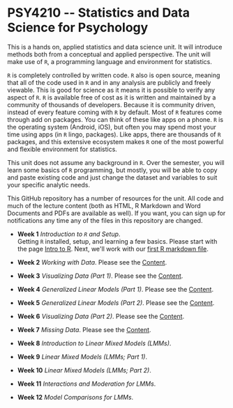 # PSY4210 -- Statistics and Data Science for Psychology

This is a hands on, applied statistics and data science unit. It will
introduce methods both from a conceptual and applied perspective. The
unit will make use of `R`, a programming language and environment for
statistics.

`R` is completely controlled by written code. `R` also is open source,
meaning that all of the code used in `R` and in any analysis are
publicly and freely viewable. This is good for science as it means it
is possible to verify any aspect of `R`. `R` is available free of cost
as it is written and maintained by a community of thousands of
developers. Because it is community
driven, instead of every feature coming with `R` by default. Most of
`R` features come through add on packages. You can think of these like
apps on a phone. `R` is the operating system (Android, iOS), but often
you may spend most your time using apps (in `R` lingo,
packages). Like apps, there are thousands of `R` packages, and this
extensive ecosystem makes `R` one of the most powerful and flexible
environment for statistics.

This unit does not assume any background in `R`. Over the semester,
you will learn some basics of `R` programming, but mostly, you will be
able to copy and paste existing code and just change the dataset and
variables to suit your specific analytic needs.

This GitHub repository has a number of resources for the unit.
All code and much of the lecture content (both as HTML, R Markdown and
Word Documents and PDFs are available as well). If you want, you can
sign up for notifications any time any of the files in this repository
are changed.

- **Week 1** *Introduction to `R` and Setup*.  
  Getting `R` installed, setup, and learning a few basics. 
  Please start with the page [Intro to R](IntroR.md).
  Next, we'll work with our [first R markdown file](MyFirstRMarkdown.rmd).

- **Week 2** *Working with Data*.
  Please see the [Content](WorkData.html).

- **Week 3** *Visualizing Data (Part 1)*.
  Please see the [Content](DataViz1.html).

- **Week 4** *Generalized Linear Models (Part 1)*.
  Please see the [Content](GLM1.html).
  
- **Week 5** *Generalized Linear Models (Part 2)*.
  Please see the [Content](GLM2.html).
  
- **Week 6** *Visualizing Data (Part 2)*. 
  Please see the [Content](DataViz2.html).

- **Week 7** *Missing Data*.
  Please see the [Content](MissingData.html).

- **Week 8** *Introduction to Linear Mixed Models (LMMs)*.
  <!-- Please see the page [LMM Pt1](LMM_Pt1.md). -->

- **Week 9** *Linear Mixed Models (LMMs; Part 1)*.
  <!-- Please see the `R` worksheet [LMM Pt2](LMM_Pt2_worksheet.R). -->

- **Week 10** *Linear Mixed Models (LMMs; Part 2)*.
  <!-- Please see the `R` worksheet [LMM Synthesis](LMM_Synthesis_worksheet.R). -->

- **Week 11** *Interactions and Moderation for LMMs*.
  <!-- Please see the `R` worksheet [Moderation](LMM_Moderation_worksheet.R). -->

-  **Week 12** *Model Comparisons for LMMs*.
  <!-- Please see the `R` worksheet [Model Comparisons](LMM_Comparison_worksheet.R). -->


